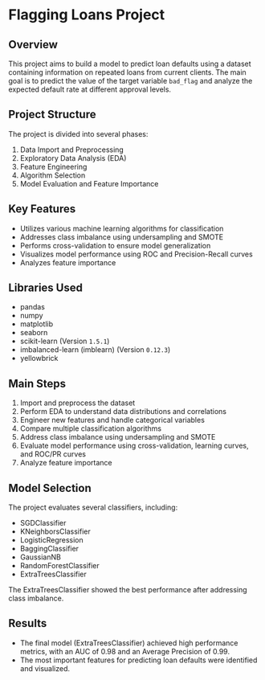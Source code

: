 # Flagging Loans Project

## Overview

This project aims to build a model to predict loan defaults using a dataset containing information on repeated loans from current clients. The main goal is to predict the value of the target variable `bad_flag` and analyze the expected default rate at different approval levels.

## Project Structure

The project is divided into several phases:

1. Data Import and Preprocessing
2. Exploratory Data Analysis (EDA)
3. Feature Engineering
4. Algorithm Selection
5. Model Evaluation and Feature Importance

## Key Features

- Utilizes various machine learning algorithms for classification
- Addresses class imbalance using undersampling and SMOTE
- Performs cross-validation to ensure model generalization
- Visualizes model performance using ROC and Precision-Recall curves
- Analyzes feature importance

## Libraries Used

- pandas
- numpy
- matplotlib
- seaborn
- scikit-learn (Version `1.5.1`)
- imbalanced-learn (imblearn) (Version `0.12.3`)
- yellowbrick

## Main Steps

1. Import and preprocess the dataset
2. Perform EDA to understand data distributions and correlations
3. Engineer new features and handle categorical variables
4. Compare multiple classification algorithms
5. Address class imbalance using undersampling and SMOTE
6. Evaluate model performance using cross-validation, learning curves, and ROC/PR curves
7. Analyze feature importance

## Model Selection

The project evaluates several classifiers, including:

- SGDClassifier
- KNeighborsClassifier
- LogisticRegression
- BaggingClassifier
- GaussianNB
- RandomForestClassifier
- ExtraTreesClassifier

The ExtraTreesClassifier showed the best performance after addressing class imbalance.

## Results

- The final model (ExtraTreesClassifier) achieved high performance metrics, with an AUC of 0.98 and an Average Precision of 0.99.
- The most important features for predicting loan defaults were identified and visualized.
